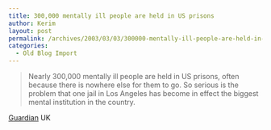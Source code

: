 ```yaml
---
title: 300,000 mentally ill people are held in US prisons
author: Kerim
layout: post
permalink: /archives/2003/03/03/300000-mentally-ill-people-are-held-in-us-prisons/
categories:
  - Old Blog Import
---
```


>   Nearly 300,000 mentally ill people are held in US prisons, often because there is nowhere else for them to go. So serious is the problem that one jail in Los Angeles has become in effect the biggest mental institution in the country.


<a href="http://www.guardian.co.uk/international/story/0,3604,906271,00.html" onclick="_gaq.push(['_trackEvent', 'outbound-article', 'http://www.guardian.co.uk/international/story/0,3604,906271,00.html', 'Guardian']);" >Guardian</a> UK

